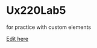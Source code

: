 # Ux220Lab5
for practice with custom elements

[Edit here](https://diy-pwa.dev/~/gh/EddieBissellSimmonse/Ux220Lab5)
